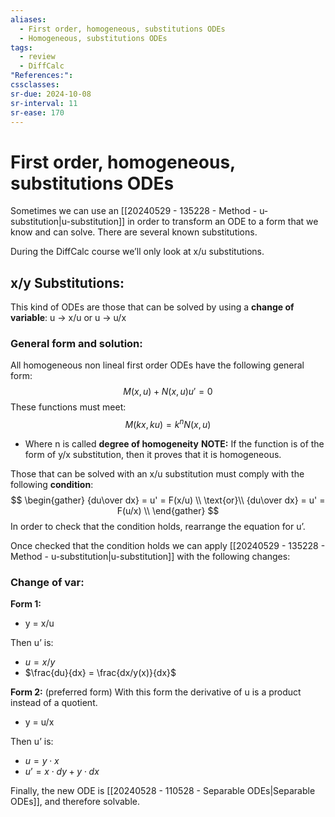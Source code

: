```yaml
---
aliases:
  - First order, homogeneous, substitutions ODEs
  - Homogeneous, substitutions ODEs
tags:
  - review
  - DiffCalc
"References:": 
cssclasses:
sr-due: 2024-10-08
sr-interval: 11
sr-ease: 170
---
```

# First order, homogeneous, substitutions ODEs
Sometimes we can use an [[20240529 - 135228 - Method - u-substitution|u-substitution]] in order to transform an ODE to a form that we know and can solve. 
There are several known substitutions.

During the DiffCalc course we’ll only look at x/u substitutions.
## x/y Substitutions:

This kind of ODEs are those that can be solved by using a **change of variable**:
u → x/u or u → u/x 

### General form and solution:

All homogeneous non lineal first order ODEs have the following general form: 
$$
M(x,u) + N(x,u)u' = 0
$$
These functions must meet: 
$$
M(kx,ku) = k^nN(x,u)
$$
+ Where n is called **degree of homogeneity**
**NOTE:**
If the function is of the form of y/x substitution, then it proves that it is homogeneous. 

Those that can be solved with an x/u substitution must comply with the following **condition**: 
$$
\begin{gather}
{du\over dx} = u' = F(x/u) \\
\text{or}\\
{du\over dx} = u' = F(u/x) \\
\end{gather}
$$
In order to check that the condition holds, rearrange the equation for u’. 

Once checked that the condition holds we can apply [[20240529 - 135228 - Method - u-substitution|u-substitution]] with the following changes:

### Change of var: 

**Form 1:**
+ y = x/u 

Then u’ is: 
+ $u = x/y$
+ $\frac{du}{dx} = \frac{dx/y(x)}{dx}$

**Form 2:** (preferred form)
With this form the derivative of u is a product instead of a quotient.

+ y = u/x

Then u’ is:
+ $u = y\cdot x$
+ $u’ = x\cdot dy + y \cdot dx$



Finally, the new ODE is [[20240528 - 110528 - Separable ODEs|Separable ODEs]], and therefore solvable.
